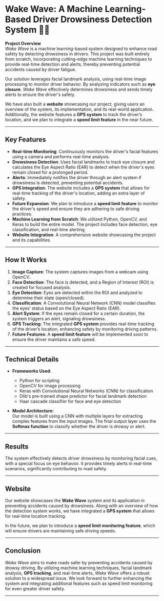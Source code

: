 
# **Wake Wave: A Machine Learning-Based Driver Drowsiness Detection System** 🚗💤

**Project Overview**  
*Wake Wave* is a machine learning-based system designed to enhance road safety by detecting drowsiness in drivers. This project was built entirely from scratch, incorporating cutting-edge machine learning techniques to provide real-time detection and alerts, thereby preventing potential accidents caused by driver fatigue.

Our solution leverages facial landmark analysis, using real-time image processing to monitor driver behavior. By analyzing indicators such as **eye closure**. *Wake Wave* effectively determines drowsiness and sends timely alerts to ensure the driver's safety.

We have also built a **website** showcasing our project, giving users an overview of the system, its implementation, and its real-world application. Additionally, the website features a **GPS system** to track the driver’s location, and we plan to integrate a **speed limit feature** in the near future.

---

## **Key Features**
- **Real-time Monitoring**: Continuously monitors the driver's facial features using a camera and performs real-time analysis.
- **Drowsiness Detection**: Uses facial landmarks to track eye closure and calculates the Eye Aspect Ratio (EAR) to detect when the driver's eyes remain closed for a prolonged period.
- **Alerts**: Immediately notifies the driver through an alert system if drowsiness is detected, preventing potential accidents.
- **GPS Integration**: The website includes a **GPS system** that allows for real-time tracking of the driver's location, adding an extra layer of safety.
- **Future Expansion**: We plan to introduce a **speed limit feature** to monitor the driver's speed and ensure they are adhering to safe driving practices.
- **Machine Learning from Scratch**: We utilized Python, OpenCV, and Keras to build the entire model. The project includes face detection, eye classification, and real-time alerting.
- **Website Integration**: A comprehensive website showcasing the project and its capabilities.

---

## **How It Works**
1. **Image Capture**: The system captures images from a webcam using OpenCV.
2. **Face Detection**: The face is detected, and a Region of Interest (ROI) is created for focused analysis.
3. **Eye Detection**: Eyes are detected within the ROI and analyzed to determine their state (open/closed).
4. **Classification**: A Convolutional Neural Network (CNN) model classifies the eyes’ status based on the Eye Aspect Ratio (EAR).
5. **Alert System**: If the eyes remain closed for a certain duration, the system triggers an alert, signaling drowsiness.
6. **GPS Tracking**: The integrated **GPS system** provides real-time tracking of the driver’s location, enhancing safety by monitoring driving patterns.
7. **Future Features**: A **speed limit feature** will be implemented soon to ensure the driver maintains a safe speed.

---

## **Technical Details**
- **Frameworks Used**:  
  - Python for scripting
  - OpenCV for image processing
  - Keras with Convolutional Neural Networks (CNN) for classification
  - Dlib's pre-trained shape predictor for facial landmark detection
  - Haar cascade classifier for face and eye detection

- **Model Architecture**:  
  Our model is built using a CNN with multiple layers for extracting complex features from the input images. The final output layer uses the **Softmax function** to classify whether the driver is drowsy or alert.

---

## **Results**
The system effectively detects driver drowsiness by monitoring facial cues, with a special focus on eye behavior. It provides timely alerts in real-time scenarios, significantly contributing to road safety.

---

## **Website**
Our website showcases the **Wake Wave** system and its application in preventing accidents caused by drowsiness. Along with an overview of how the detection system works, we have integrated a **GPS system** that allows for real-time location tracking. 

In the future, we plan to introduce a **speed limit monitoring feature**, which will ensure drivers are maintaining safe driving speeds.

---

## **Conclusion**
*Wake Wave* aims to make roads safer by preventing accidents caused by drowsy driving. By utilizing machine learning techniques, facial landmark analysis, **GPS tracking**, and real-time alerts, *Wake Wave* offers a robust solution to a widespread issue. We look forward to further enhancing the system and integrating additional features such as speed limit monitoring for even greater driver safety.

---

